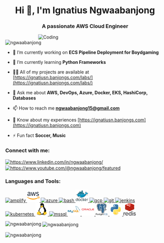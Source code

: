 <h1 align="center">Hi 👋, I'm Ignatius Ngwaabanjong</h1>
<h3 align="center">A passionate AWS Cloud Engineer</h3>
<img align="right" alt="Coding" width="400" src="https://devops.archeplay.com/app/static/media/Hero-bg-image.6db5e806.gif">

<p align="left"> <img src="https://komarev.com/ghpvc/?username=ngwaabanjong&label=Profile%20views&color=0e75b6&style=flat" alt="ngwaabanjong" /> </p>

- 🔭 I’m currently working on **ECS Pipeline Deployment for Boydgaming**

- 🌱 I’m currently learning **Python Frameworks**

- 👨‍💻 All of my projects are available at [https://ignatiusn.banjongs.com/labs/](https://ignatiusn.banjongs.com/labs/)

- 💬 Ask me about **AWS, DevOps, Azure, Docker, EKS, HashiCorp, Databases**

- 📫 How to reach me **ngwaabanjong15@gmail.com**

- 📄 Know about my experiences [https://ignatiusn.banjongs.com](https://ignatiusn.banjongs.com)

- ⚡ Fun fact **Soccer, Music**

<h3 align="left">Connect with me:</h3>
<p align="left">
<a href="https://www.linkedin.com/in/ngwaabanjong/" target="blank"><img align="center" src="https://raw.githubusercontent.com/rahuldkjain/github-profile-readme-generator/master/src/images/icons/Social/linked-in-alt.svg" alt="https://www.linkedin.com/in/ngwaabanjong/" height="30" width="40" /></a>
<a href="https://www.youtube.com/c/https://www.youtube.com/@ngwaabanjong/featured" target="blank"><img align="center" src="https://raw.githubusercontent.com/rahuldkjain/github-profile-readme-generator/master/src/images/icons/Social/youtube.svg" alt="https://www.youtube.com/@ngwaabanjong/featured" height="30" width="40" /></a>
</p>

<h3 align="left">Languages and Tools:</h3>
<p align="left"> <a href="https://aws.amazon.com/amplify/" target="_blank" rel="noreferrer"> <img src="https://docs.amplify.aws/assets/logo-dark.svg" alt="amplify" width="40" height="40"/> </a> <a href="https://aws.amazon.com" target="_blank" rel="noreferrer"> <img src="https://raw.githubusercontent.com/devicons/devicon/master/icons/amazonwebservices/amazonwebservices-original-wordmark.svg" alt="aws" width="40" height="40"/> </a> <a href="https://azure.microsoft.com/en-in/" target="_blank" rel="noreferrer"> <img src="https://www.vectorlogo.zone/logos/microsoft_azure/microsoft_azure-icon.svg" alt="azure" width="40" height="40"/> </a> <a href="https://www.gnu.org/software/bash/" target="_blank" rel="noreferrer"> <img src="https://www.vectorlogo.zone/logos/gnu_bash/gnu_bash-icon.svg" alt="bash" width="40" height="40"/> </a> <a href="https://www.docker.com/" target="_blank" rel="noreferrer"> <img src="https://raw.githubusercontent.com/devicons/devicon/master/icons/docker/docker-original-wordmark.svg" alt="docker" width="40" height="40"/> </a> <a href="https://cloud.google.com" target="_blank" rel="noreferrer"> <img src="https://www.vectorlogo.zone/logos/google_cloud/google_cloud-icon.svg" alt="gcp" width="40" height="40"/> </a> <a href="https://git-scm.com/" target="_blank" rel="noreferrer"> <img src="https://www.vectorlogo.zone/logos/git-scm/git-scm-icon.svg" alt="git" width="40" height="40"/> </a> <a href="https://www.jenkins.io" target="_blank" rel="noreferrer"> <img src="https://www.vectorlogo.zone/logos/jenkins/jenkins-icon.svg" alt="jenkins" width="40" height="40"/> </a> <a href="https://kubernetes.io" target="_blank" rel="noreferrer"> <img src="https://www.vectorlogo.zone/logos/kubernetes/kubernetes-icon.svg" alt="kubernetes" width="40" height="40"/> </a> <a href="https://www.linux.org/" target="_blank" rel="noreferrer"> <img src="https://raw.githubusercontent.com/devicons/devicon/master/icons/linux/linux-original.svg" alt="linux" width="40" height="40"/> </a> <a href="https://www.microsoft.com/en-us/sql-server" target="_blank" rel="noreferrer"> <img src="https://www.svgrepo.com/show/303229/microsoft-sql-server-logo.svg" alt="mssql" width="40" height="40"/> </a> <a href="https://www.mysql.com/" target="_blank" rel="noreferrer"> <img src="https://raw.githubusercontent.com/devicons/devicon/master/icons/mysql/mysql-original-wordmark.svg" alt="mysql" width="40" height="40"/> </a> <a href="https://www.oracle.com/" target="_blank" rel="noreferrer"> <img src="https://raw.githubusercontent.com/devicons/devicon/master/icons/oracle/oracle-original.svg" alt="oracle" width="40" height="40"/> </a> <a href="https://www.postgresql.org" target="_blank" rel="noreferrer"> <img src="https://raw.githubusercontent.com/devicons/devicon/master/icons/postgresql/postgresql-original-wordmark.svg" alt="postgresql" width="40" height="40"/> </a> <a href="https://www.python.org" target="_blank" rel="noreferrer"> <img src="https://raw.githubusercontent.com/devicons/devicon/master/icons/python/python-original.svg" alt="python" width="40" height="40"/> </a> <a href="https://redis.io" target="_blank" rel="noreferrer"> <img src="https://raw.githubusercontent.com/devicons/devicon/master/icons/redis/redis-original-wordmark.svg" alt="redis" width="40" height="40"/> </a> </p>

<p><img align="left" src="https://github-readme-stats.vercel.app/api/top-langs?username=ngwaabanjong&show_icons=true&locale=en&layout=compact" alt="ngwaabanjong" /></p>

<p>&nbsp;<img align="center" src="https://github-readme-stats.vercel.app/api?username=ngwaabanjong&show_icons=true&locale=en" alt="ngwaabanjong" /></p>

<p><img align="center" src="https://github-readme-streak-stats.herokuapp.com/?user=ngwaabanjong&" alt="ngwaabanjong" /></p>
